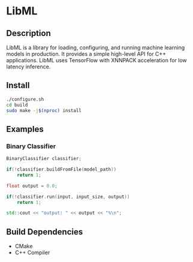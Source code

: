 # LibML

## Description

LibML is a library for loading, configuring, and running machine learning models in production. It provides a simple high-level API for C++ applications. LibML uses TensorFlow with XNNPACK acceleration for low latency inference.

## Install

```sh
./configure.sh
cd build
sudo make -j$(nproc) install
```

## Examples

### Binary Classifier

```c++
BinaryClassifier classifier;

if(!classifier.buildFromFile(model_path))
    return 1;

float output = 0.0;

if(!classifier.run(input, input_size, output))
    return 1;

std::cout << "output: " << output << "%\n";
```

## Build Dependencies

* CMake
* C++ Compiler
